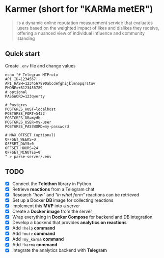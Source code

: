 # Karmer (short for "KARMa metER")
> is a dynamic online reputation measurement service that evaluates users based
> on the weighted impact of likes and dislikes they receive,
> offering a nuanced view of individual influence and community standing

## Quick start

Create `.env` file and change values

```shell
echo "# Telegram MTProto
API_ID=1234567
API_HASH=1234567890abcdefghijklmnopqrstuv
PHONE=+8123456789
# optional
PASSWORD=123qwerty

# Postgres
POSTGRES_HOST=localhost
POSTGRES_PORT=5432
POSTGRES_DB=mydb
POSTGRES_USER=my-user
POSTGRES_PASSWORD=my-password

# MAX_OFFSET (optional)
OFFSET_WEEKS=0
OFFSET_DAYS=0
OFFSET_HOURS=24
OFFSET_MINUTES=0
" > parse-server/.env
```

## TODO
- [x] Connect the **Telethon** library in Python
- [x] Retrieve **reactions** from a Telegram chat
- [x] Research _"how"_ and _"in what form"_ reactions can be retrieved
- [x] Set up a Docker **DB** image for collecting reactions
- [x] Implement this **MVP** into a server
- [x] Create a **Docker image** from the server
- [x] Wrap everything in **Docker Compose** for backend and DB integration
- [x] Develop a backend that provides **analytics on reactions**
- [x] Add `!help` **command**
- [x] Add `!mute` **command**
- [x] Add `!my_karma` **command**
- [x] Add `!karma` **command**
- [x] Integrate the analytics backend with **Telegram**
